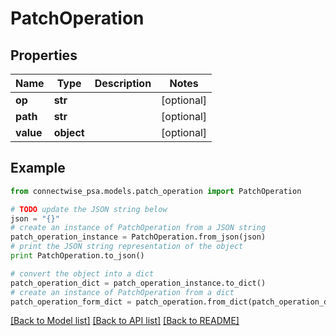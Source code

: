 # PatchOperation


## Properties
Name | Type | Description | Notes
------------ | ------------- | ------------- | -------------
**op** | **str** |  | [optional] 
**path** | **str** |  | [optional] 
**value** | **object** |  | [optional] 

## Example

```python
from connectwise_psa.models.patch_operation import PatchOperation

# TODO update the JSON string below
json = "{}"
# create an instance of PatchOperation from a JSON string
patch_operation_instance = PatchOperation.from_json(json)
# print the JSON string representation of the object
print PatchOperation.to_json()

# convert the object into a dict
patch_operation_dict = patch_operation_instance.to_dict()
# create an instance of PatchOperation from a dict
patch_operation_form_dict = patch_operation.from_dict(patch_operation_dict)
```
[[Back to Model list]](../README.md#documentation-for-models) [[Back to API list]](../README.md#documentation-for-api-endpoints) [[Back to README]](../README.md)


